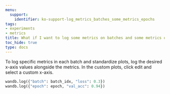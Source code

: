 ```yaml
---
menu:
  support:
    identifier: ko-support-log_metrics_batches_some_metrics_epochs
tags:
- experiments
- metrics
title: What if I want to log some metrics on batches and some metrics only on epochs?
toc_hide: true
type: docs
---
```


To log specific metrics in each batch and standardize plots, log the desired x-axis values alongside the metrics. In the custom plots, click edit and select a custom x-axis.

```python
wandb.log({"batch": batch_idx, "loss": 0.3})
wandb.log({"epoch": epoch, "val_acc": 0.94})
```